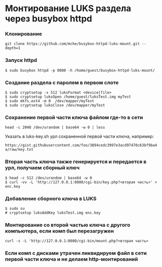 # Монтирование LUKS раздела через busybox httpd

### Клонирование

```
git clone https://github.com/mche/busybox-httpd-luks-mount.git --depth=1
```

### Запуск httpd

```
$ sudo busybox httpd -p 8080 -h /home/guest/busybox-httpd-luks-mount/
```

###   Создание раздела с паролем в первом слоте

```
$ sudo cryptsetup -s 512 luksFormat <device|file>
$ sudo cryptsetup luksOpen /home/guest/luksTest.img myTest
$ sudo mkfs.ext4 -m 0  /dev/mapper/myTest
$ sudo cryptsetup luksClose /dev/mapper/myTest
```

### Сохранение первой части ключа файлом где-то в сети

```
head -c 2048 /dev/urandom | base64 -w 0 | less
```

Указать в luks-key.sh урл сохраненной первой части ключа, например:

`https://gist.githubusercontent.com/foo/3894cedc3997e3acd97470c63bf9ba4a/raw/key.txt`

### Вторая часть ключа также генерируется и передается в урл, получаем сборный ключ

```
$ head -c 512 /dev/urandom | base64 -w 0
$ curl -vv -L 'http://127.0.0.1:8080/cgi-bin/key.php?<вторая часть>' > enc.key
```

### Добавление сборного ключа в LUKS

```
$ sudo su
# cryptsetup luksAddKey luksTest.img enc.key
```


### Монтирование со второй частью ключа с другого компьютера, если комп был перезагружен

```
curl -s -L 'http://127.0.0.1:8080/cgi-bin/mount.php?<вторая часть>
```

### Если комп с дисками утрачен ликвидируем файл в сети первой  части ключа и не делаем http-монтирований